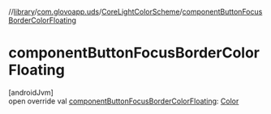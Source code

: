 //[library](../../../index.md)/[com.glovoapp.uds](../index.md)/[CoreLightColorScheme](index.md)/[componentButtonFocusBorderColorFloating](component-button-focus-border-color-floating.md)

# componentButtonFocusBorderColorFloating

[androidJvm]\
open override val [componentButtonFocusBorderColorFloating](component-button-focus-border-color-floating.md): [Color](https://developer.android.com/reference/kotlin/androidx/compose/ui/graphics/Color.html)
